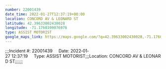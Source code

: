 ```yaml
---
number: 22001439
date_time: 2022-01-27T12:37:19+00:00
location: CONCORD AV & LEONARD ST
latitude: 42.39633002430028
longitude: -71.1760399076976
type: ASSIST MOTORIST
google_maps_link: https://maps.google.com/?q=42.39633002430028,-71.1760399076976
---
```


;;;Incident #: 22001439     Date: 2022‐01‐27 12:37:19     Type: ASSIST MOTORIST;;;Location: CONCORD AV & LEONARD ST;;;;;;
